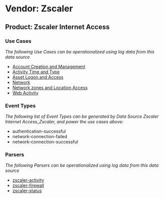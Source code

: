 Vendor: Zscaler
===============
Product: Zscaler Internet Access
--------------------------------

### Use Cases

_The following Use Cases can be operationalized using log data from this data source_

* [Account Creation and Management](../UseCases/usecase_account_creation_and_management.md)
* [Activity Time  and Type](../UseCases/usecase_activity_time__and_type.md)
* [Asset Logon and Access](../UseCases/usecase_asset_logon_and_access.md)
* [Network](../UseCases/usecase_network.md)
* [Network zones and Location Access](../UseCases/usecase_network_zones_and_location_access.md)
* [Web Activity](../UseCases/usecase_web_activity.md)


### Event Types

_The following list of Event Types can be generated by Data Source Zscaler Internet Access_Zscaler, and power the use cases above:_

- authentication-successful
- network-connection-failed
- network-connection-successful


### Parsers

_The following Parsers can be operationalized using log data from this data source_

* [zscaler-activity](../Parsers/parserContent_zscaler-activity.md)
* [zscaler-firewall](../Parsers/parserContent_zscaler-firewall.md)
* [zscaler-status](../Parsers/parserContent_zscaler-status.md)

